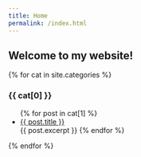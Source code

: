 ```yaml
---
title: Home
permalink: /index.html
---
```

## Welcome to my website!
{% for cat in site.categories %}
  <h3>{{ cat[0] }}</h3>
  <ul>
    {% for post in cat[1] %}
      <li><a href="{{ post.url }}">{{ post.title }}</a></li>
      {{ post.excerpt }}
    {% endfor %}
  </ul>
{% endfor %}
